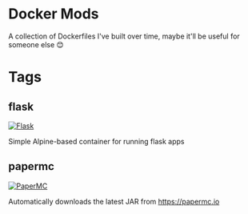 # Docker Mods
A collection of Dockerfiles I've built over time, maybe it'll be useful for someone else 😊

# Tags
## flask
[![Flask](https://github.com/phauxcamus/dockermods/actions/workflows/flask.yml/badge.svg)](https://github.com/phauxcamus/dockermods/actions/workflows/flask.yml)

Simple Alpine-based container for running flask apps

## papermc
[![PaperMC](https://github.com/phauxcamus/dockermods/actions/workflows/papermc.yml/badge.svg)](https://github.com/phauxcamus/dockermods/actions/workflows/papermc.yml)

Automatically downloads the latest JAR from https://papermc.io
